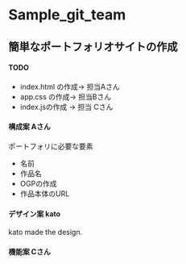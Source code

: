 # Sample_git_team
## 簡単なポートフォリオサイトの作成
#### TODO

* index.html の作成-> 担当Aさん
* app.css の作成-> 担当Bさん
* index.jsの作成 -> 担当 Cさん

#### 構成案 Aさん
ポートフォリに必要な要素
- 名前
- 作品名
- OGPの作成
- 作品本体のURL

#### デザイン案 kato
kato made the design.


#### 機能案 Cさん
